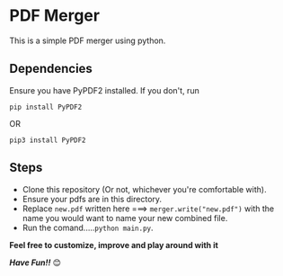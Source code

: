 # PDF Merger

This is a simple PDF merger using python.

## Dependencies
Ensure you have PyPDF2 installed. If you don't, run
```
pip install PyPDF2
```
OR
```
pip3 install PyPDF2
```

## Steps
- Clone this repository (Or not, whichever you're comfortable with).
- Ensure your pdfs are in this directory.
- Replace `new.pdf` written here ===> `merger.write("new.pdf")` with the name you would want to name your new combined file.
- Run the comand.....`python main.py`.


**Feel free to customize, improve and play around with it**

**_Have Fun!!_** &#128522;
